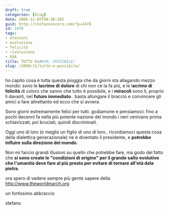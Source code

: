 ```yaml
---
draft: true
categories: [blog]
date: 2008-11-05T08:40:50Z
guid: http://stefanocecere.com/?p=1478
id: 1478
tags:
- elezioni
- evoluzione
- felicità
- rivoluzione
- USA
title: TUTTO E&#039; POSSIBILE!
slug: /2008/11/tutto-e-possibile/
---
```


ho capito cosa è tutta questa pioggia che da giorni sta allagando mezzo mondo: sono le **lacrime di dolore** di chi non ce la fa più, e le l**acrime di felicità** di coloro che sanno che tutto è possibile, e i **miracoli** sono lì, proprio lì davanti, nel **futuro immediato**.. basta allungare il braccio e convincere gli amici a fare altrettanto ed ecco che si avvera.

Sono giorni estremamente felici per tutti. godiamone e pensiamoci: fino a pochi decenni fa nella più potente nazione del mondo i neri venivano prima schiavizzati, poi bruciati, quindi discriminati.

Oggi uno di loro (o meglio un figlio di uno di loro.. ricordiamoci questa cosa della dialettica generazionale) ne è diventato il presidente, e **potrebbe influire sulla direzione del mondo**.

Non mi faccio grandi illusioni su quello che potrebbe fare, ma godo del fatto che **si sono create le "condizioni di origine" per il grande salto evolutivo che l'umanità deve fare al più presto per evitare di tornare all'età dela pietra**.

ora spero di vedere sempre più gente sapere della <http://www.theworldmarch.org>

un fortissimo abbraccio

stefano